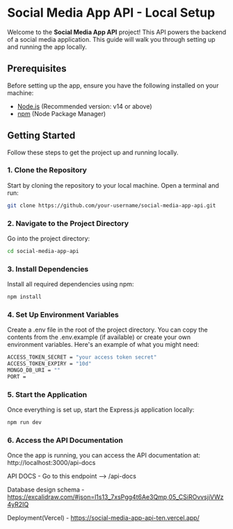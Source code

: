 # Social Media App API - Local Setup

Welcome to the **Social Media App API** project! This API powers the backend of a social media application. This guide will walk you through setting up and running the app locally.

## Prerequisites

Before setting up the app, ensure you have the following installed on your machine:

- [Node.js](https://nodejs.org/) (Recommended version: v14 or above)
- [npm](https://www.npmjs.com/) (Node Package Manager)

## Getting Started

Follow these steps to get the project up and running locally.

### 1. Clone the Repository

Start by cloning the repository to your local machine. Open a terminal and run:

```bash
git clone https://github.com/your-username/social-media-app-api.git
```

### 2. Navigate to the Project Directory
Go into the project directory:
```bash
cd social-media-app-api
```

### 3. Install Dependencies
Install all required dependencies using npm:
```bash
npm install
```

### 4. Set Up Environment Variables
Create a .env file in the root of the project directory. You can copy the contents from the .env.example (if available) or create your own environment variables. Here's an example of what you might need:
```bash
ACCESS_TOKEN_SECRET = "your access token secret"
ACCESS_TOKEN_EXPIRY = "10d"
MONGO_DB_URI = ""
PORT = 
```

### 5. Start the Application
Once everything is set up, start the Express.js application locally:
```bash
npm run dev
```

### 6. Access the API Documentation
Once the app is running, you can access the API documentation at:
http://localhost:3000/api-docs




API DOCS - Go to this endpoint --> /api-docs

Database design schema - https://excalidraw.com/#json=l1s13_7xsPgg4t6Ae3Qmp,05_CSiROvvsjiVWz4yR2IQ


Deployment(Vercel) - https://social-media-app-api-ten.vercel.app/